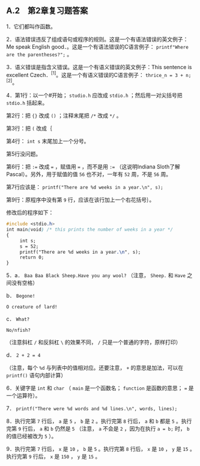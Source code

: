 ## A.2　第2章复习题答案

1．它们都叫作函数。

2．语法错误违反了组成语句或程序的规则。这是一个有语法错误的英文例子：Me speak English good．。这是一个有语法错误的C语言例子： `printf"Where are the parentheses?";` 。

3．语义错误是指含义错误。这是一个有语义错误的英文例子：This sentence is excellent Czech．<sup class="my_markdown">[1]</sup>。这是一个有语义错误的C语言例子：  `thrice_n = 3 + n;` <sup>[2]</sup>。

4．第1行：以一个#开始； `studio.h` 应改成 `stdio.h` ；然后用一对尖括号把 `stdio.h` 括起来。

第2行：把 `{}` 改成 `()` ；注释末尾把 `/*` 改成 `*/` 。

第3行：把 `(` 改成｛

第4行： `int s` 末尾加上一个分号。

第5行没问题。

第6行：把 `:=` 改成 `=` ，赋值用 `=` ，而不是用 `:=` （这说明Indiana Sloth了解Pascal）。另外，用于赋值的值 `56` 也不对，一年有 `52` 周，不是 `56` 周。

第7行应该是： `printf("There are %d weeks in a year.\n", s);`

第9行：原程序中没有第 `9` 行，应该在该行加上一个右花括号｝。

修改后的程序如下：

```css
#include <stdio.h>
int main(void) /* this prints the number of weeks in a year */
{
     int s;
     s = 52;
     printf("There are %d weeks in a year.\n", s);
     return 0;
}
```

5．a． `Baa Baa Black Sheep.Have you any wool?` （注意， `Sheep.` 和 `Have` 之间没有空格）

b． `Begone!`

`O creature of lard!`

c． `What?`

`No/nfish?`

（注意斜杠
`/`
和反斜杠
`\`
的效果不同，
`/`
只是一个普通的字符，原样打印）

d． `2 + 2 = 4`

（注意，每个
`%d`
与列表中的值相对应。还要注意，
`+`
的意思是加法，可以在
`printf()`
语句内部计算）

6．关键字是 `int` 和 `char` （ `main` 是一个函数名； `function` 是函数的意思； `=` 是一个运算符）。

7． `printf("There were %d words and %d lines.\n", words, lines);`

8．执行完第 `7` 行后， `a` 是 `5` ， `b` 是 `2` 。执行完第 `8` 行后， `a` 和 `b` 都是 `5` 。执行完第 `9` 行后， `a` 和 `b` 仍然是 `5` （注意， `a` 不会是 `2` ，因为在执行 `a = b;` 时， `b` 的值已经被改为 `5` ）。

9．执行完第 `7` 行后， `x` 是 `10` ， `b` 是 `5` 。执行完第 `8` 行后， `x` 是 `10` ， `y` 是 `15` 。执行完第 `9` 行后， `x` 是 `150` ， `y` 是 `15` 。

